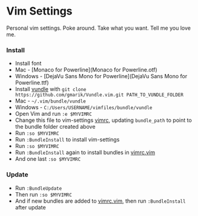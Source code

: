 # Vim Settings

Personal vim settings. Poke around. Take what you want. Tell me you love me.

### Install
- Install font
 - Mac - [Monaco for Powerline](Monaco for Powerline.otf)
 - Windows - [DejaVu Sans Mono for Powerline](DejaVu Sans Mono for Powerline.ttf)
- Install [vundle](https://github.com/gmarik/vundle) with ```git clone https://github.com/gmarik/Vundle.vim.git PATH_TO_VUNDLE_FOLDER```
 - Mac - ```~/.vim/bundle/vundle```
 - Windows - ```C:/Users/USERNAME/vimfiles/bundle/vundle```
- Open Vim and run ```:e $MYVIMRC```
- Change this file to vim-settings [vimrc](vimrc), updating ```bundle_path``` to point to the bundle folder created above
- Run ```:so $MYVIMRC```
- Run ```:BundleInstall``` to install vim-settings
- Run ```:so $MYVIMRC```
- Run ```:BundleInstall``` again to install bundles in [vimrc.vim](vimrc.vim)
- And one last ```:so $MYVIMRC```

### Update
- Run ```:BundleUpdate```
- Then run ```:so $MYVIMRC```
- And if new bundles are added to [vimrc.vim](vimrc.vim), then run ```:BundleInstall``` after update
